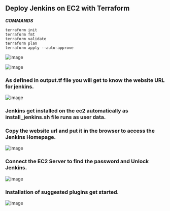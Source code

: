 ## Deploy Jenkins on EC2 with Terraform

***COMMANDS***

`````
terraform init
terraform fmt
terraform validate
terraform plan
terraform apply --auto-approve
`````
![image](https://github.com/howdycloudyarsh/TIF_Sprint1/assets/133496386/6ee24d9f-9ea9-4cb8-97db-e0932038f259)

![image](https://github.com/howdycloudyarsh/TIF_Sprint1/assets/133496386/432d1941-364f-4031-a7ba-5a7d7b51ac24)

### As defined in output.tf file you will get to know the website URL for jenkins.

![image](https://github.com/howdycloudyarsh/TIF_Sprint1/assets/133496386/89f1948a-d683-48b4-9036-bfb930204c95)

### Jenkins get installed on the ec2 automatically as install_jenkins.sh file runs as user data.

### Copy the website url and put it in the browser to access the Jenkins Homepage.

![image](https://github.com/howdycloudyarsh/TIF_Sprint1/assets/133496386/dadc2784-c0ae-4a1c-80a7-fea66de42a6b)

### Connect the EC2 Server to find the password and Unlock Jenkins.

![image](https://github.com/howdycloudyarsh/TIF_Sprint1/assets/133496386/b20072b0-7e6e-4e31-a212-506ccad183f6)

### Installation of suggested plugins get started.

![image](https://github.com/howdycloudyarsh/TIF_Sprint1/assets/133496386/7ab23a14-3d1f-44a8-a512-7bcc0625723b)





